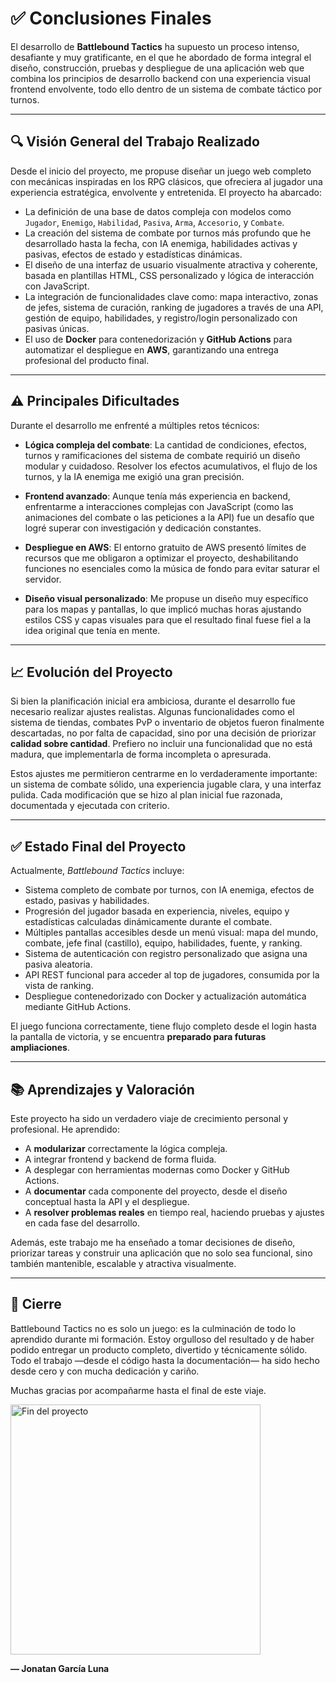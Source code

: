 # ✅ Conclusiones Finales

El desarrollo de **Battlebound Tactics** ha supuesto un proceso intenso, desafiante y muy gratificante, en el que he
abordado de forma integral el diseño, construcción, pruebas y despliegue de una aplicación web que combina los
principios de desarrollo backend con una experiencia visual frontend envolvente, todo ello dentro de un sistema de
combate táctico por turnos.

---

## 🔍 Visión General del Trabajo Realizado

Desde el inicio del proyecto, me propuse diseñar un juego web completo con mecánicas inspiradas en los RPG clásicos, que
ofreciera al jugador una experiencia estratégica, envolvente y entretenida. El proyecto ha abarcado:

- La definición de una base de datos compleja con modelos como `Jugador`, `Enemigo`, `Habilidad`, `Pasiva`, `Arma`,
  `Accesorio`, y `Combate`.
- La creación del sistema de combate por turnos más profundo que he desarrollado hasta la fecha, con IA enemiga,
  habilidades activas y pasivas, efectos de estado y estadísticas dinámicas.
- El diseño de una interfaz de usuario visualmente atractiva y coherente, basada en plantillas HTML, CSS personalizado y
  lógica de interacción con JavaScript.
- La integración de funcionalidades clave como: mapa interactivo, zonas de jefes, sistema de curación, ranking de
  jugadores a través de una API, gestión de equipo, habilidades, y registro/login personalizado con pasivas únicas.
- El uso de **Docker** para contenedorización y **GitHub Actions** para automatizar el despliegue en **AWS**,
  garantizando una entrega profesional del producto final.

---

## ⚠️ Principales Dificultades

Durante el desarrollo me enfrenté a múltiples retos técnicos:

- **Lógica compleja del combate**: La cantidad de condiciones, efectos, turnos y ramificaciones del sistema de combate
  requirió un diseño modular y cuidadoso. Resolver los efectos acumulativos, el flujo de los turnos, y la IA enemiga me
  exigió una gran precisión.

- **Frontend avanzado**: Aunque tenía más experiencia en backend, enfrentarme a interacciones complejas con JavaScript
  (como las animaciones del combate o las peticiones a la API) fue un desafío que logré superar con investigación y
  dedicación constantes.

- **Despliegue en AWS**: El entorno gratuito de AWS presentó límites de recursos que me obligaron a optimizar el
  proyecto, deshabilitando funciones no esenciales como la música de fondo para evitar saturar el servidor.

- **Diseño visual personalizado**: Me propuse un diseño muy específico para los mapas y pantallas, lo que implicó muchas
  horas ajustando estilos CSS y capas visuales para que el resultado final fuese fiel a la idea original que tenía
  en mente.

---

## 📈 Evolución del Proyecto

Si bien la planificación inicial era ambiciosa, durante el desarrollo fue necesario realizar ajustes realistas. Algunas
funcionalidades como el sistema de tiendas, combates PvP o inventario de objetos fueron finalmente descartadas, no por
falta de capacidad, sino por una decisión de priorizar **calidad sobre cantidad**. Prefiero no incluir una funcionalidad
que no está madura, que implementarla de forma incompleta o apresurada.

Estos ajustes me permitieron centrarme en lo verdaderamente importante: un sistema de combate sólido, una experiencia
jugable clara, y una interfaz pulida. Cada modificación que se hizo al plan inicial fue razonada, documentada y
ejecutada con criterio.

---

## ✅ Estado Final del Proyecto

Actualmente, *Battlebound Tactics* incluye:

- Sistema completo de combate por turnos, con IA enemiga, efectos de estado, pasivas y habilidades.
- Progresión del jugador basada en experiencia, niveles, equipo y estadísticas calculadas dinámicamente durante el
  combate.
- Múltiples pantallas accesibles desde un menú visual: mapa del mundo, combate, jefe final (castillo), equipo,
  habilidades, fuente, y ranking.
- Sistema de autenticación con registro personalizado que asigna una pasiva aleatoria.
- API REST funcional para acceder al top de jugadores, consumida por la vista de ranking.
- Despliegue contenedorizado con Docker y actualización automática mediante GitHub Actions.

El juego funciona correctamente, tiene flujo completo desde el login hasta la pantalla de victoria, y se encuentra
**preparado para futuras ampliaciones**.

---

## 📚 Aprendizajes y Valoración

Este proyecto ha sido un verdadero viaje de crecimiento personal y profesional. He aprendido:

- A **modularizar** correctamente la lógica compleja.
- A integrar frontend y backend de forma fluida.
- A desplegar con herramientas modernas como Docker y GitHub Actions.
- A **documentar** cada componente del proyecto, desde el diseño conceptual hasta la API y el despliegue.
- A **resolver problemas reales** en tiempo real, haciendo pruebas y ajustes en cada fase del desarrollo.

Además, este trabajo me ha enseñado a tomar decisiones de diseño, priorizar tareas y construir una aplicación que no
solo sea funcional, sino también mantenible, escalable y atractiva visualmente.

---

## 🎉 Cierre

Battlebound Tactics no es solo un juego: es la culminación de todo lo aprendido durante mi formación. Estoy orgulloso
del resultado y de haber podido entregar un producto completo, divertido y técnicamente sólido. Todo el trabajo —desde
el código hasta la documentación— ha sido hecho desde cero y con mucha dedicación y cariño.

Muchas gracias por acompañarme hasta el final de este viaje.

<img src="../resources/goku-final.gif" alt="Fin del proyecto" style="width: 400px; height: 400px;"/>

**— Jonatan García Luna**

